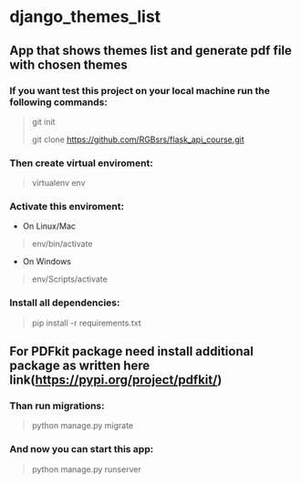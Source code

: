 # django_themes_list
## App that shows themes list and generate pdf file with chosen themes
 
### If you want test this project on your local machine run the following commands:

> git init
> 
> git clone https://github.com/RGBsrs/flask_api_course.git

### Then create virtual enviroment:

> virtualenv env

### Activate this enviroment:

- On Linux/Mac
> env/bin/activate

- On Windows
> env/Scripts/activate

### Install all dependencies:
> pip install -r requirements.txt

## For PDFkit package need install additional package as written here link(https://pypi.org/project/pdfkit/)

### Than run migrations:

> python manage.py migrate

### And now you can start this app:

> python manage.py runserver
